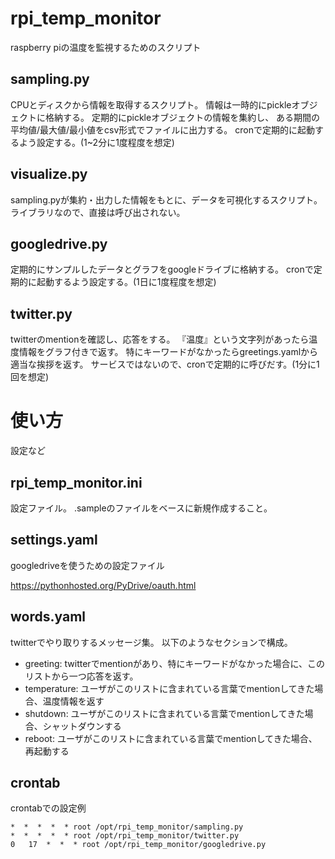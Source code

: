 # rpi_temp_monitor

raspberry piの温度を監視するためのスクリプト

## sampling.py

CPUとディスクから情報を取得するスクリプト。
情報は一時的にpickleオブジェクトに格納する。
定期的にpickleオブジェクトの情報を集約し、
ある期間の平均値/最大値/最小値をcsv形式でファイルに出力する。
cronで定期的に起動するよう設定する。(1~2分に1度程度を想定)

## visualize.py

sampling.pyが集約・出力した情報をもとに、データを可視化するスクリプト。
ライブラリなので、直接は呼び出されない。

## googledrive.py

定期的にサンプルしたデータとグラフをgoogleドライブに格納する。
cronで定期的に起動するよう設定する。(1日に1度程度を想定)

## twitter.py

twitterのmentionを確認し、応答をする。
『温度』という文字列があったら温度情報をグラフ付きで返す。
特にキーワードがなかったらgreetings.yamlから適当な挨拶を返す。
サービスではないので、cronで定期的に呼びだす。(1分に1回を想定)

# 使い方

設定など

## rpi\_temp\_monitor.ini

設定ファイル。
.sampleのファイルをベースに新規作成すること。

## settings.yaml

googledriveを使うための設定ファイル

https://pythonhosted.org/PyDrive/oauth.html

## words.yaml

twitterでやり取りするメッセージ集。
以下のようなセクションで構成。

- greeting: twitterでmentionがあり、特にキーワードがなかった場合に、このリストから一つ応答を返す。
- temperature: ユーザがこのリストに含まれている言葉でmentionしてきた場合、温度情報を返す
- shutdown: ユーザがこのリストに含まれている言葉でmentionしてきた場合、シャットダウンする
- reboot: ユーザがこのリストに含まれている言葉でmentionしてきた場合、再起動する

## crontab

crontabでの設定例

```
*  *  *  *  * root /opt/rpi_temp_monitor/sampling.py
*  *  *  *  * root /opt/rpi_temp_monitor/twitter.py
0   17  *  *  * root /opt/rpi_temp_monitor/googledrive.py
```



